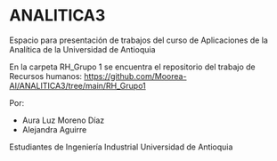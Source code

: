 # ANALITICA3

Espacio para presentación de trabajos del curso de Aplicaciones de la Analítica de la Universidad de Antioquia

En la carpeta RH_Grupo 1 se encuentra el repositorio del trabajo de Recursos humanos: https://github.com/Moorea-AI/ANALITICA3/tree/main/RH_Grupo1

Por:
- Aura Luz Moreno Díaz <br>
- Alejandra Aguirre

Estudiantes de Ingeniería Industrial
Universidad de Antioquia
